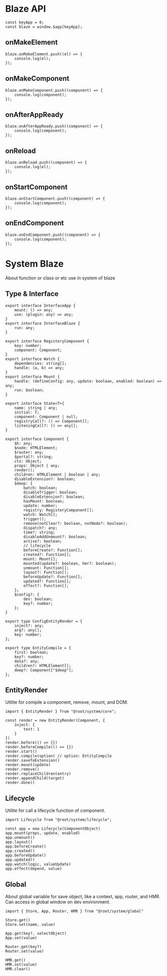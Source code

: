 # Blaze API

```tsx
const keyApp = 0;
const blaze = window.$app[keyApp];
```

## onMakeElement

```tsx
blaze.onMakeElement.push((el) => {
	console.log(el);
});
```

## onMakeComponent

```tsx
blaze.onMakeComponent.push((component) => {
	console.log(component);
});
```

## onAfterAppReady

```tsx
blaze.onAfterAppReady.push((component) => {
	console.log(component);
});
```

## onReload

```tsx
blaze.onReload.push((component) => {
	console.log(el);
});
```

## onStartComponent

```tsx
blaze.onStartComponent.push((component) => {
	console.log(component);
});
```

## onEndComponent

```tsx
blaze.onEndComponent.push((component) => {
	console.log(component);
});
```

# System Blaze

About function or class or etc use in system of blaze

## Type & Interface

```tsx
export interface InterfaceApp {
	mount: () => any;
	use: (plugin: any) => any;
}
export interface InterfaceBlaze {
	run: any;
}

export interface RegisteryComponent {
	key: number;
	component: Component;
}
export interface Watch {
	dependencies: string[];
	handle: (a, b) => any;
}
export interface Mount {
	handle: (defineConfig: any, update: boolean, enabled: boolean) => any;
	run: boolean;
}

export interface State<T>{
	name: string | any;
	initial: T;
	component: Component | null;
	registryCall?: () => Component[];
	listeningCall?: () => any[];
}

export interface Component {
	$h: any;
	$node: HTMLElement;
	$router: any;
	$portal?: string;
	ctx: Object;
	props: Object | any;
	render();
	children: HTMLElement | boolean | any;
	disableExtension?: boolean;
	$deep: {
		batch: boolean;
		disableTrigger: boolean;
		disableExtension?: boolean;
		hasMount: boolean;
		update: number;
		registry: RegisteryComponent[];
		watch: Watch[];
		trigger();
		remove(notClear?: boolean, notNode?: boolean);
		dispatch?: any;
		time?: string;
		disableAddUnmount?: boolean;
		active?: boolean;
		// lifecycle
		beforeCreate?: Function[];
		created?: Function[];
		mount: Mount[];
		mounted(update?: boolean, hmr?: boolean);
		unmount: Function[];
		layout?: Function[];
		beforeUpdate?: Function[];
		updated?: Function[];
		effect?: Function[];
	};
	$config?: {
		dev: boolean;
		key?: number;
	};
}

export type ConfigEntityRender = {
	inject?: any;
	arg?: any[];
	key: number;
};

export type EntityCompile = {
	first: boolean;
	key?: number;
	data?: any;
	children?: HTMLElement[];
	deep?: Component["$deep"];
};
```

## EntityRender

Utilite for compile a component, remove, mount, and DOM. 

```tsx
import { EntityRender } from "@root/system/core";

const render = new EntityRender(Component, {
	inject: {
		test: 1
	}
})
render.before(() => {})
render.beforeCompile(() => {})
render.start()
render.compile(option) // option: EntityCompile
render.saveToExtension()
render.mount(update)
render.remove()
render.replaceChildren(entry)
render.appendChild(target)
render.done()
```

## Lifecycle

Utilite for call a lifecycle function of component.

```tsx
import Lifecycle from "@root/system/lifecycle";

const app = new Lifecycle(ComponentObject)
app.mount(props, update, enabled)
app.unmount()
app.layout()
app.beforeCreate()
app.created()
app.beforeUpdate()
app.updated()
app.watch(logic, valueUpdate)
app.effect(depend, value)
```

## Global

About global variable for save object, like a context, app, router, and HMR. Can access in global window on dev environment.

```tsx
import { Store, App, Router, HMR } from "@root/system/global"

Store.get()
Store.set(name, value)

App.get(key?, selectObject)
App.set(value)

Router.get(key?)
Router.set(value)

HMR.get()
HMR.set(value)
HMR.clear()
```